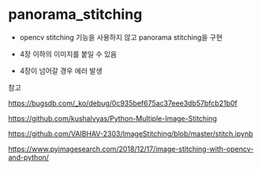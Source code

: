 # panorama_stitching

- opencv stitching 기능을 사용하지 않고 panorama stitching을 구현

- 4장 이하의 이미지를 붙일 수 있음
- 4장이 넘어갈 경우 에러 발생

참고

https://bugsdb.com/_ko/debug/0c935bef675ac37eee3db57bfcb21b0f

https://github.com/kushalvyas/Python-Multiple-Image-Stitching

https://github.com/VAIBHAV-2303/ImageStitching/blob/master/stitch.ipynb

https://www.pyimagesearch.com/2018/12/17/image-stitching-with-opencv-and-python/

